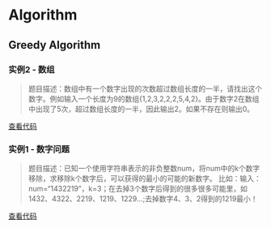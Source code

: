 # Algorithm


## Greedy Algorithm

### 实例2 - 数组

> 题目描述：数组中有一个数字出现的次数超过数组长度的一半，请找出这个数字。例如输入一个长度为9的数组{1,2,3,2,2,2,5,4,2}。由于数字2在数组中出现了5次，超过数组长度的一半，因此输出2。如果不存在则输出0。

[查看代码](https://github.com/YiLing-IOT-Studio/Weekly-FEG/blob/master/Algorithm/002-MoreThanHalfNum_Solution.js)


### 实例1 - 数字问题

> 题目描述：已知一个使用字符串表示的非负整数num，将num中的k个数字移除，求移除k个数字后，可以获得的最小的可能的新数字。
比如：输入：num=“1432219”，k=3；在去掉3个数字后得到的很多很多可能里，如1432、4322、2219、1219、1229...;去掉数字4、3、2得到的1219最小！

[查看代码](https://github.com/YiLing-IOT-Studio/Weekly-FEG/blob/master/Algorithm/001-greedy-ex01.js)

